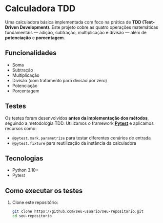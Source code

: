 #  Calculadora TDD

Uma calculadora básica implementada com foco na prática de **TDD (Test-Driven Development)**. Este projeto cobre as quatro operações matemáticas fundamentais — adição, subtração, multiplicação e divisão — além de **potenciação** e **porcentagem**.

##  Funcionalidades

-  Soma
-  Subtração
-  Multiplicação
-  Divisão (com tratamento para divisão por zero)
-  Potenciação
-  Porcentagem

##  Testes

Os testes foram desenvolvidos **antes da implementação dos métodos**, seguindo a metodologia TDD. Utilizamos o framework [**Pytest**](https://docs.pytest.org/) e aplicamos recursos como:

- `@pytest.mark.parametrize` para testar diferentes cenários de entrada
- `@pytest.fixture` para reutilização da instância da calculadora

##  Tecnologias

- Python 3.10+
- Pytest

##  Como executar os testes

1. Clone este repositório:
   ```bash
   git clone https://github.com/seu-usuario/seu-repositorio.git
   cd seu-repositorio